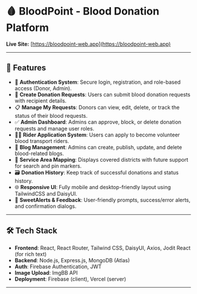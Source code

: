 # 🩸 BloodPoint - Blood Donation Platform

**Live Site:** [https://bloodpoint-web.app](https://bloodpoint-web.app)


---

## 🚀 Features

- 🔐 **Authentication System**: Secure login, registration, and role-based access (Donor, Admin).
- 📌 **Create Donation Requests**: Users can submit blood donation requests with recipient details.
- 📋 **Manage My Requests**: Donors can view, edit, delete, or track the status of their blood requests.
- ✅ **Admin Dashboard**: Admins can approve, block, or delete donation requests and manage user roles.
- 🧍‍♂️ **Rider Application System**: Users can apply to become volunteer blood transport riders.
- 📄 **Blog Management**: Admins can create, publish, update, and delete blood-related blogs.
- 🧭 **Service Area Mapping**: Displays covered districts with future support for search and pin markers.
- 🗃️ **Donation History**: Keep track of successful donations and status history.
- 🌐 **Responsive UI**: Fully mobile and desktop-friendly layout using TailwindCSS and DaisyUI.
- 💬 **SweetAlerts & Feedback**: User-friendly prompts, success/error alerts, and confirmation dialogs.

---

## 🛠️ Tech Stack

- **Frontend**: React, React Router, Tailwind CSS, DaisyUI, Axios, Jodit React (for rich text)
- **Backend**: Node.js, Express.js, MongoDB (Atlas)
- **Auth**: Firebase Authentication, JWT
- **Image Upload**: ImgBB API
- **Deployment**: Firebase (client), Vercel (server)

---

